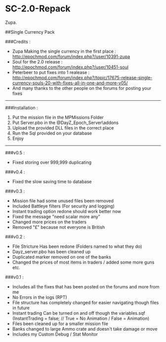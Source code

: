 # SC-2.0-Repack

Zupa.

##Single Currency Pack

###Credits : 

* Zupa Making the single currency in the first place : http://epochmod.com/forum/index.php?/user/10391-zupa
* Soul for the 2.0 release : http://epochmod.com/forum/index.php?/user/10451-soul
* Peterbeer to put fixes into 1 realease : http://epochmod.com/forum/index.php?/topic/17675-release-single-currency-souls-20-with-fixes-all-in-one-and-more-v05/
* And many thanks to the other people on the forums for posting your fixes

-------------------------------------------------------

###Installation : 

1. Put the mission file in the MPMissions Folder
2. Put Server.pbo in the @DayZ_Epoch_Server\addons
3. Upload the provided DLL files in the correct place
4. Run the Sql provided on your database
5. Enjoy

-------------------------------------------------------

###v0.5 :

* Fixed storing over 999,999 duplicating

###v0.4 :

* Fixed the slow saving time to database

###v0.3 :

* Mission file had some unused files been removed
* Included Battleye filters (For security and logging)
* Instant trading option redone should work better now
* Fixed the message "need scalar more any"
* Changed more prices on the traders
* Removed "£" because not everyone is British

###v0.2 :

* File Stricture Has been redone (Folders named to what they do)
* Dayz_server.pbo has been cleaned up
* Duplicated marker removed on one of the banks
* Changed the prices of most items in traders / added some more guns etc.

###v0.1 :

* Includes all the fixes that has been posted on the forums and more from me
* No Errors in the logs (RPT)
* File structure has completely changed for easier navigating though files in future
* Instant trading Can be turned on and off though the variables.sqf (InstantTrading = false; // True = No Animation / False = Animation)
* Files been cleaned up for a smaller mission file
* Banks changed to large Ammo crate and doesn't take damage or move
* Includes my Custom Debug / Stat Monitor
